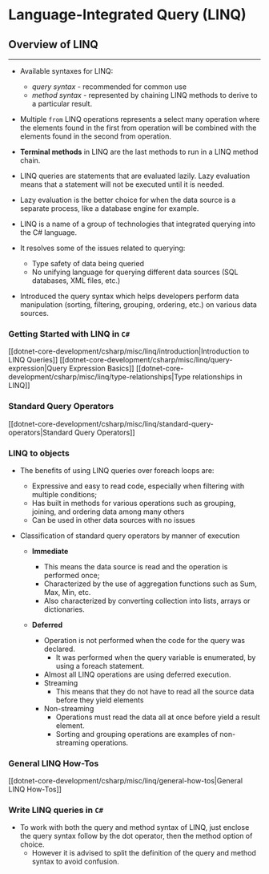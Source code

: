 # Language-Integrated Query (LINQ)

## Overview of LINQ
---

- Available syntaxes for LINQ: 
    - _query syntax -_ recommended for common use
    - _method syntax_ - represented by chaining LINQ methods to derive to a particular result.

- Multiple `from` LINQ operations represents a select many operation where the elements found in the first from operation will be combined with the elements found in the second from operation.
- **Terminal methods** in LINQ are the last methods to run in a LINQ method chain.
- LINQ queries are statements that are evaluated lazily. Lazy evaluation means that a statement will not be executed until it is needed.
- Lazy evaluation is the better choice for when the data source is a separate process, like a database engine for example.

- LINQ is a name of a group of technologies that integrated querying into the C# language.
- It resolves some of the issues related to querying:
    - Type safety of data being queried
    - No unifying language for querying different data sources (SQL databases, XML files, etc.)
- Introduced the query syntax which helps developers perform data manipulation (sorting, filtering, grouping, ordering, etc.) on various data sources.

### Getting Started with LINQ in `C#`

[[dotnet-core-development/csharp/misc/linq/introduction|Introduction to LINQ Queries]]
[[dotnet-core-development/csharp/misc/linq/query-expression|Query Expression Basics]]
[[dotnet-core-development/csharp/misc/linq/type-relationships|Type relationships in LINQ]]

### Standard Query Operators

[[dotnet-core-development/csharp/misc/linq/standard-query-operators|Standard Query Operators]]

### LINQ to objects

- The benefits of using LINQ queries over foreach loops are:
    - Expressive and easy to read code, especially when filtering with multiple conditions;
    - Has built in methods for various operations such as grouping, joining, and ordering data among many others
    - Can be used in other data sources with no issues

- Classification of standard query operators by manner of execution
    - **Immediate**
        - This means the data source is read and the operation is performed once;
        - Characterized by the use of aggregation functions such as Sum, Max, Min, etc.
        - Also characterized by converting collection into lists, arrays or dictionaries.

    - **Deferred**
        - Operation is not performed when the code for the query was declared.
            - It was performed when the query variable is enumerated, by using a foreach statement.
        - Almost all LINQ operations are using deferred execution.
        - Streaming
            - This means that they do not have to read all the source data before they yield elements
        - Non-streaming
            - Operations must read the data all at once before yield a result element.
            - Sorting and grouping operations are examples of non-streaming operations.

### General LINQ How-Tos

[[dotnet-core-development/csharp/misc/linq/general-how-tos|General LINQ How-Tos]]

### Write LINQ queries in `C#`

- To work with both the query and method syntax of LINQ, just enclose the query syntax follow by the dot operator, then the method option of choice.
    - However it is advised to split the definition of the query and method syntax to avoid confusion.
